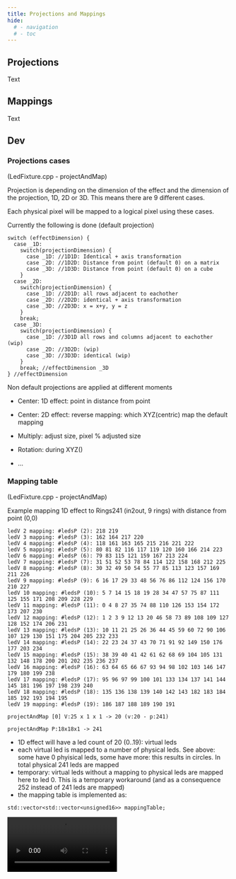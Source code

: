 ```yaml
---
title: Projections and Mappings
hide:
  # - navigation
  # - toc
---
```


## Projections

Text

## Mappings

Text

## Dev

### Projections cases
(LedFixture.cpp - projectAndMap)

Projection is depending on the dimension of the effect and the dimension of the projection, 1D, 2D or 3D.
This means there are 9 different cases.

Each physical pixel will be mapped to a logical pixel using these cases.

Currently the following is done (default projection)

```
switch (effectDimension) {
  case _1D:
    switch(projectionDimension) {
      case _1D: //1D1D: Identical + axis transformation
      case _2D: //1D2D: Distance from point (default 0) on a matrix
      case _3D: //1D3D: Distance from point (default 0) on a cube
    }
  case _2D:
    switch(projectionDimension) {
      case _1D: //2D1D: all rows adjacent to eachother
      case _2D: //2D2D: identical + axis transformation
      case _3D: //2D3D: x = x+y, y = z
    }
    break;
  case _3D:
    switch(projectionDimension) {
      case _1D: //3D1D all rows and columns adjacent to eachother (wip)
      case _2D: //3D2D: (wip)
      case _3D: //3D3D: identical (wip)
    }
    break; //effectDimension _3D
} //effectDimension
```

Non default projections are applied at different moments

* Center: 1D effect: point in distance from point

* Center: 2D effect: reverse mapping: which XYZ(centric) map the default mapping

* Multiply: adjust size, pixel % adjusted size

* Rotation: during XYZ()

* ...

### Mapping table
(LedFixture.cpp - projectAndMap)

Example mapping 1D effect to Rings241 (in2out, 9 rings) with distance from point (0,0)

```
ledV 2 mapping: #ledsP (2): 218 219
ledV 3 mapping: #ledsP (3): 162 164 217 220
ledV 4 mapping: #ledsP (4): 118 161 163 165 215 216 221 222
ledV 5 mapping: #ledsP (5): 80 81 82 116 117 119 120 160 166 214 223
ledV 6 mapping: #ledsP (6): 79 83 115 121 159 167 213 224
ledV 7 mapping: #ledsP (7): 31 51 52 53 78 84 114 122 158 168 212 225
ledV 8 mapping: #ledsP (8): 30 32 49 50 54 55 77 85 113 123 157 169 211 226
ledV 9 mapping: #ledsP (9): 6 16 17 29 33 48 56 76 86 112 124 156 170 210 227
ledV 10 mapping: #ledsP (10): 5 7 14 15 18 19 28 34 47 57 75 87 111 125 155 171 208 209 228 229
ledV 11 mapping: #ledsP (11): 0 4 8 27 35 74 88 110 126 153 154 172 173 207 230
ledV 12 mapping: #ledsP (12): 1 2 3 9 12 13 20 46 58 73 89 108 109 127 128 152 174 206 231
ledV 13 mapping: #ledsP (13): 10 11 21 25 26 36 44 45 59 60 72 90 106 107 129 130 151 175 204 205 232 233
ledV 14 mapping: #ledsP (14): 22 23 24 37 43 70 71 91 92 149 150 176 177 203 234
ledV 15 mapping: #ledsP (15): 38 39 40 41 42 61 62 68 69 104 105 131 132 148 178 200 201 202 235 236 237
ledV 16 mapping: #ledsP (16): 63 64 65 66 67 93 94 98 102 103 146 147 179 180 199 238
ledV 17 mapping: #ledsP (17): 95 96 97 99 100 101 133 134 137 141 144 145 181 196 197 198 239 240
ledV 18 mapping: #ledsP (18): 135 136 138 139 140 142 143 182 183 184 185 192 193 194 195
ledV 19 mapping: #ledsP (19): 186 187 188 189 190 191

projectAndMap [0] V:25 x 1 x 1 -> 20 (v:20 - p:241)

projectAndMap P:18x18x1 -> 241

```

* 1D effect will have a led count of 20 (0..19): virtual leds
* each virtual led is mapped to a number of physical leds. See above: some have 0 phyisical leds, some have more: this results in circles. In total physical 241 leds are mapped
* temporary: virtual leds without a mapping to physical leds are mapped here to led 0. This is a temporary workaround (and as a consequence 252 instead of 241 leds are mapped)
* the mapping table is implemented as: 

```
std::vector<std::vector<unsigned16>> mappingTable;
```

<video width="248" autoplay><source src="https://github.com/ewowi/StarDocs/assets/1737159/637588d2-0f38-46ba-b765-a37acf5fd385" type="video/mp4"></video>
